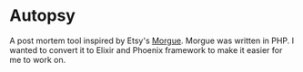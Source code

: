 # Autopsy

A post mortem tool inspired by Etsy's [Morgue](https://github.com/etsy/morgue).
Morgue was written in PHP. I wanted to convert it to Elixir and Phoenix
framework to make it easier for me to work on.


